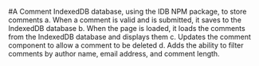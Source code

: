#A Comment IndexedDB database, using the IDB NPM package, to store comments
     a. When a comment is valid and is submitted, it saves to the IndexedDB database
     b. When the page is loaded, it loads the comments from the IndexedDB database and displays them
     c. Updates the comment component to allow a comment to be deleted
     d. Adds the ability to filter comments by author name, email address, and comment length. 
